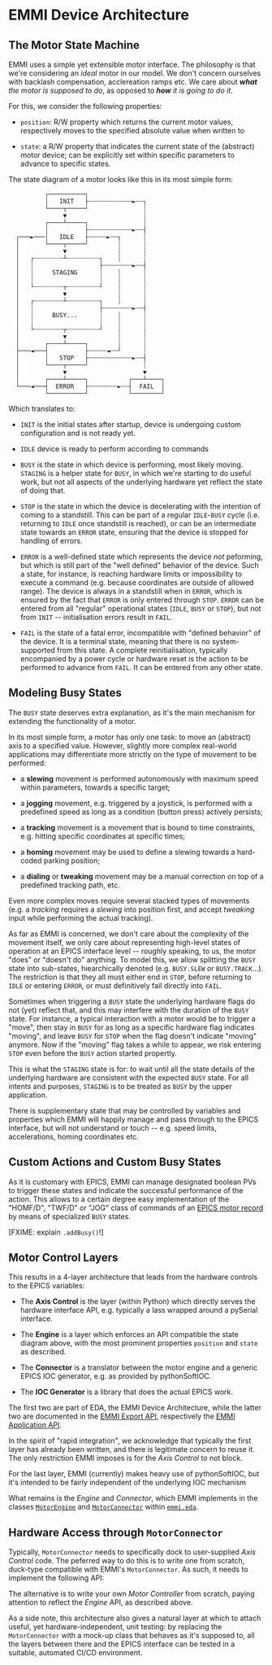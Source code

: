 # EMMI Device Architecture

## The Motor State Machine

EMMI uses a simple yet extensible motor interface. The philosophy is that
we're considering an *ideal* motor in our model. We don't concern ourselves
with backlash compensation, acclereation ramps etc. We care about ***what** the
motor is supposed to do*, as opposed to ***how** it is going to do it*.

For this, we consider the following properties:
  
  - `position`: R/W property which returns the current motor values,
    respectively moves to the specified absolute value when written to

  - `state`: a R/W property that indicates the current state of the
    (abstract) motor device; can be explicitly set within specific
	parameters to advance to specific states.
	
The state diagram of a motor looks like this in its most simple form:
```
          ┌──────────┐
          │   INIT   ├┄┄┄┄┄┄┄┄┄┄┄┄►┄┄┐
          └────┬─────┘               ┊
               ▼                     ┊
          ┌────┴─────┐               ┊
          │          ├┄┄┄┄┄┄┄┄┄┄┄┄►┄┄┤
  ┌───►───│   IDLE   ├┄┄┄┄┄►┄┄┐      ┊
  │       └────┬─────┘        ┊      ┊
  │            ▼              ┊      ┊
  │   ┌┈┈┈┈┈┈┈┈┴┈┈┈┈┈┈┈┈┈┐    ┊      ┊
  │   ┊                  ├┄┄┄┄┄┄┄┄►┄┄┤
  │   ┊     STAGING      ┊    ┊      ┊
  │	  ┊                  ┊    ┊      ┊
  │   └┈┈┈┈┈┈┈┈┬┈┈┈┈┈┈┈┈┈┘    ┊      ┊
  │            ▼              ┊      ┊
  │   ┌┈┈┈┈┈┈┈┈┴┈┈┈┈┈┈┈┈┈┐    ┊      ┊
  │   ┊                  ├┄┄┄┄┄┄┄┄►┄┄┤
  │   ┊     BUSY...      ┊    ┊      ┊
  │   ┊                  ┊    ┊      ┊
  │   └┈┈┈┈┈┈┈┈┬┈┈┈┈┈┈┈┈┈┘    ┊      ┊
  │            ▼              ┊      ┊
  │       ┌────┴─────┐        ┊      ┊
  ├───◄───┤          ├┄┄┄┄┄◄┄┄┘      ┊
  │       │   STOP   ├┄┄┄┄┄┄┄┄┄┄┄┄►┄┄┤
  │       └────┬─────┘               ┊
  │            ▼                     ▼
  │       ┌────┴─────┐           ┌───┴────┐
  └───◄───┤  ERROR   ├┄┄┄┄┄┄┄┄►┄┄┤  FAIL  │
          └──────────┘           └────────┘
```

Which translates to:

  - `INIT` is the initial states after startup, device is undergoing
    custom configuration and is not ready yet.

  - `IDLE` device is ready to perform according to commands
	 
  - `BUSY` is the state in which device is performing, most likely moving.
    `STAGING` is a helper state for `BUSY`, in which we're starting to
	do useful work, but not all aspects of the underlying hardware yet
	reflect the state of doing that.
  
  - `STOP` is the state in which the device is decelerating with the
    intention of coming to a standstill. This can be part of a regular
    `IDLE`-`BUSY` cycle (i.e. returning to `IDLE` once standstill is reached),
	or can be an intermediate state towards an `ERROR` state, ensuring
	that the device is stopped for handling of errors.
    
  - `ERROR` is a well-defined state which represents the device *not*
    peforming, but which is still part of the "well defined" behavior of
	the device. Such a state, for instance, is reaching hardware limits
	or impossibility to execute a command (e.g. because coordinates are
	outside of allowed range). The device is always in a standstill
	when in `ERROR`, which is ensured by the fact that `ERROR` is only
	entered through `STOP`. `ERROR` can be entered from all "regular"
	operational states (`IDLE`, `BUSY` or `STOP`), but not from `INIT`
	-- initialisation errors result in `FAIL`.
    
  - `FAIL` is the state of a fatal error, incompatible with "defined
    behavior" of the device. It is a terminal state, meaning that there
	is no system-supported from this state. A complete reinitialisation,
	typically encompanied by a power cycle or hardware reset is the
	action to be performed to advance from `FAIL`. It can be entered
	from any other state.

## Modeling Busy States

The `BUSY` state deserves extra explanation, as it's the main mechanism
for extending the functionality of a motor.

In its most simple form, a motor has only one task: to move an (abstract)
axis to a specified value. However, slightly more complex real-world
applications may differentiate more strictly on the type of movement
to be performed:

  - a **slewing** movement is performed autonomously with maximum
    speed within parameters, towards a specific target;

  - a **jogging** movement, e.g. triggered by a joystick, is performed
    with a predefined speed as long as a condition (button press)
	actively persists;
	
  - a **tracking** movement is a movement that is bound to time
    constraints, e.g. hitting specific coordinates at specific times;
	
  - a **homing** movement may be used to define a slewing towards
    a hard-coded parking position;
	
  - a **dialing** or **tweaking** movement may be a manual correction
    on top of a predefined tracking path, etc.

Even more complex moves require several stacked types of movements
(e.g. a *tracking* requires a *slewing* into position first, and
accept *tweaking* input while performing the actual tracking).

As far as EMMI is concerned, we don't care about the complexity of
the movement itself, we only care about representing high-level
states of operation at an EPICS interface level -- roughly speaking,
to us, the motor "does" or "doesn't do" anything. To model this,
we allow splitting the `BUSY` state into sub-states, hiearchically
denoted (e.g. `BUSY.SLEW` or `BUSY.TRACK`...). The restriction is
that they all must either end in `STOP`, before returning to `IDLE`
or entering `ERROR`, or must definitively fail directly into `FAIL`.

Sometimes when triggering a `BUSY` state the underlying hardware
flags do not (yet) reflect that, and this may interfere with the
duration of the `BUSY` state. For instance, a typical interaction
with a motor would be to trigger a "move", then stay in `BUSY` for
as long as a specific hardware flag indicates "moving", and leave
`BUSY` for `STOP` when the flag doesn't indicate "moving" anymore.
Now if the "moving" flag takes a while to appear, we risk entering
`STOP` even before the `BUSY` action started propertly.

This is what the `STAGING` state is for: to wait until all the 
state details of the underlying hardware are consistent with the
expected `BUSY` state. For all intents and purposes, `STAGING`
is to be treated as `BUSY` by the upper application.

There is supplementary state that may be controlled by variables
and properties
which EMMI will happily manage and pass through to the EPICS interface,
but will not understand or touch -- e.g. speed limits, accelerations,
homing coordinates etc.

## Custom Actions and Custom Busy States

As it is customary with EPICS, EMMI can manage designated
boolean PVs to trigger these states and indicate the successful
performance of the action. This allows to a certain degree easy
implementation of the "HOMF/D", "TWF/D" or "JOG" class of commands of
an
[EPICS motor record](https://epics.anl.gov/bcda/synApps/motor/R7-1/motorRecord.html) by means of specialized `BUSY` states.

[FXIME: explain `.addBusy()`!]

## Motor Control Layers

This results in a 4-layer architecture that leads from the hardware
controls to the EPICS variables:
 
  - The **Axis Control** is the layer (within Python) which
    directly serves the hardware interface API, e.g. typically a 
	lass wrapped around a pySerial interface.
	
  - The **Engine** is a layer which enforces an API compatible
    the state diagram above, with the most prominent properties
	`position` and `state` as described.

  - The **Connector** is a translator between the motor engine and 
    a generic EPICS IOC generator, e.g. as provided by pythonSoftIOC.
	
  - The **IOC Generator** is a library that does the actual EPICS work.
  
The first two are part of EDA, the EMMI Device Architecture, while
the latter two are documented in the [EMMI Export API](./api.md),
respectively the [EMMI Application API](./app.md).
  
In the spirit of "rapid integration", we acknowledge that typically the
first layer has already been written, and there is legitimate concern 
to reuse it.
The only restriction EMMI imposes is for the *Axis Control*
to not block.

For the last layer, EMMI (currently) makes heavy use of pythonSoftIOC,
but it's intended to be fairly independent of the underlying IOC
mechanism
	
What remains is the *Engine* and *Connector*, which EMMI
implements in the classes [`MotorEngine`]() and [`MotorConnector`]()
within [`emmi.eda`](../src/emmi/eda.py).

## Hardware Access through `MotorConnector`

Typically, `MotorConnector` needs to specifically dock to user-supplied
*Axis Control* code. The peferred way to do this is to write
one from scratch, duck-type compatible with EMMI's `MotorConnector`.
As such, it needs to implement the following API:
	 
The alternative is to write your own *Motor Controller* from scratch,
paying attention to reflect the *Engine* API, as described above.
	 
As a side note, this architecture also gives a natural layer at which
to attach useful, yet hardware-independent, unit testing: by replacing
the `MotorConnector` with a mock-up class that behaves as it's supposed
to, all the layers between there and the EPICS interface can be tested
in a suitable, automated CI/CD environment.
